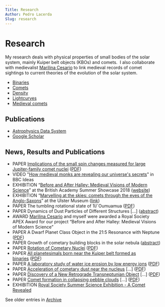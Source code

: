 ```yaml
---
Title: Research
Author: Pedro Lacerda
Slug: research
---
```


# Research 

My research deals with physical properties of small bodies of the solar system, mainly Kuiper belt objects (KBOs) and comets.  I also collaborate with medievalist [Marilina Cesario](https://pure.qub.ac.uk/portal/en/persons/marilina-cesario(82fd19a5-7adb-44f9-b4fd-94337114ef2a).html) to link medieval records of comet sightings to current theories of the evolution of the solar system.

-   [Binaries](binaries)
-   [Comets](comets)
-   [Density](density)
-   [Lightcurves](lightcurves-of-small-solar-system-bodies)
-   [Medieval comets](marvelling-at-the-skies-comets-through-the-eyes-of-the-anglo-saxons)


## Publications

-   [Astrophysics Data System](https://tinyurl.com/y2lg6mfj)
-   [Google Scholar](http://goo.gl/BSYsuH)


## News, Results and Publications

-   PAPER [Implications of the small spin changes measured for large Jupiter-family comet nuclei](https://ui.adsabs.harvard.edu/#abs/2018MNRAS.479.4665K/abstract) ([PDF](https://ui.adsabs.harvard.edu/link_gateway/2018MNRAS.479.4665K/EPRINT_PDF))
-   VIDEO "[How medieval monks are revealing our universe's secrets](https://www.bbc.co.uk/ideas/videos/how-medieval-monks-are-revealing-our-universes-sec/p07jljv5)" in BBC Ideas
-   EXHIBITION “[Before and After Halley: Medieval Visions of Modern Science](https://www.britac.ac.uk/events/summershowcase/2018)” at the British Academy Summer Showcase 2018 ([website](https://www.britac.ac.uk/events/summershowcase/2018))
-   EXHIBITION “[Marvelling at the skies: comets through the eyes of the Anglo-Saxons](https://lacerdapedro.wordpress.com/marvelling-at-the-skies-comets-through-the-eyes-of-the-anglo-saxons/)” at the Ulster Museum ([link](https://www.nmni.com/whats-on/marvelling-at-the-skies))
-   PAPER The tumbling rotational state of 1I/\`Oumuamua ([PDF](https://ui.adsabs.harvard.edu/link_gateway/2018NatAs...2..383F/EPRINT_PDF))
-   PAPER Dynamics of Dust Particles of Different Structures \[…\] ([abstract](https://ui.adsabs.harvard.edu/#abs/2018SoSyR..52..266R/abstract))
-   AWARD [Marilina Cesario](http://pure.qub.ac.uk/portal/en/persons/marilina-cesario(82fd19a5-7adb-44f9-b4fd-94337114ef2a).html) and myself were awarded a Royal Society APEX Award for our project “Before and After Halley: Medieval Visions of Modern Science”
-   PAPER A Dwarf Planet Class Object in the 21:5 Resonance with Neptune ([PDF](https://arxiv.org/pdf/1709.05427.pdf))
-   PAPER Growth of cometary building blocks in the solar nebula ([abstract](http://adsabs.harvard.edu/abs/2018A%26A...611A..18L))
-   PAPER [Rotation of Cometary Nuclei](https://ui.adsabs.harvard.edu/#abs/2017arXiv170702133K/abstract) ([PDF](https://arxiv.org/pdf/1707.02133.pdf))
-   PAPER [All planetesimals born near the Kuiper belt formed as binaries](http://dx.doi.org/10.1038/s41550-017-0088) ([PDF](https://arxiv.org/pdf/1705.00683.pdf))
-   PAPER [A laboratory study of water ice erosion by low energy ions](http://dx.doi.org/10.1093/mnras/stw1855) ([PDF](https://arxiv.org/pdf/1611.07689v1.pdf))
-   PAPER [Acceleration of cometary dust near the nucleus](https://doi.org/10.1093/mnras/stw1470) \[…\] ([PDF](https://arxiv.org/pdf/1606.08461v1.pdf))
-   PAPER [Discovery of a New Retrograde Transneptunian Object](https://en.wikipedia.org/wiki/(471325)_2011_KT19) \[…\] ([PDF](https://arxiv.org/pdf/1608.01808v1.pdf))
-   PAPER [Comet formation in collapsing pebble clouds](http://dx.doi.org/10.1051/0004-6361/201526565) \[…\] ([PDF](http://arxiv.org/pdf/1601.05726v1.pdf))
-   EXHIBITION [Royal Society Summer Science Exhibition - A Comet Revealed](https://goo.gl/CDQJsi)

See older entries in [Archive](https://lacerdapedro.wordpress.com/archive/)


